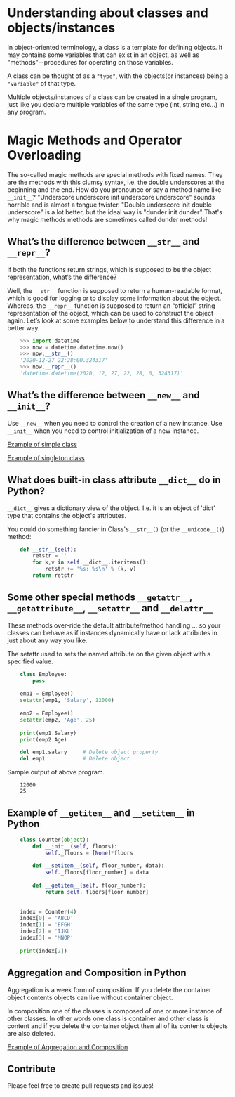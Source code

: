 # Understanding about classes and objects/instances

In object-oriented terminology, a class is a template for defining objects. It may contains some variables that can exist in an object, as well as "methods"--procedures for operating on those variables. 

A class can be thought of as a `"type"`, with the objects(or instances) being a `"variable"` of that type. 

Multiple objects/instances of a class can be created in a single program, just like you declare multiple variables of the same type (int, string etc...) in any program.


# Magic Methods and Operator Overloading

The so-called magic methods are special methods with fixed names. They are the methods with this clumsy syntax, i.e. the double underscores at the beginning and the end. 
How do you pronounce or say a method name like `__init__`? "Underscore underscore init underscore underscore" sounds horrible and is almost a tongue twister. "Double underscore init double underscore" is a lot better, but the ideal way is "dunder init dunder" That's why magic methods methods are sometimes called dunder methods!

## What’s the difference between `__str__` and `__repr__`?
If both the functions return strings, which is supposed to be the object representation, what’s the difference?

Well, the `__str__` function is supposed to return a human-readable format, which is good for logging or to display some information about the object. Whereas, the `__repr__` function is supposed to return an “official” string representation of the object, which can be used to construct the object again. Let’s look at some examples below to understand this difference in a better way.
```python
    >>> import datetime
    >>> now = datetime.datetime.now()
    >>> now.__str__()
    '2020-12-27 22:28:00.324317'
    >>> now.__repr__()
    'datetime.datetime(2020, 12, 27, 22, 28, 0, 324317)'
```

## What’s the difference between `__new__` and `__init__`?

Use `__new__` when you need to control the creation of a new instance. Use `__init__` when you need to control initialization of a new instance.

[Example of simple class](https://github.com/jprsurendra/core_python/blob/main/oops/new_and_init_in_class.py) 

[Example of singleton class](https://github.com/jprsurendra/core_python/blob/main/oops/singleton.py) 
 

## What does built-in class attribute `__dict__` do in Python?

`__dict__` gives a dictionary view of the object. I.e. it is an object of 'dict' type that contains the object's attributes.

You could do something fancier in Class's `__str__()` (or the `__unicode__()`) method:
```python
    def __str__(self):
        retstr = ''
        for k,v in self.__dict__.iteritems():
            retstr += '%s: %s\n' % (k, v)
        return retstr
```

## Some other special methods `__getattr__`, `__getattribute__`, `__setattr__` and `__delattr__`

These methods over-ride the default attribute/method handling … so your classes can behave as if instances dynamically have or lack attributes in just about any way you like. 

The setattr used to sets the named attribute on the given object with a specified value.

```python
    class Employee:
        pass 
     
    emp1 = Employee()
    setattr(emp1, 'Salary', 12000)
     
    emp2 = Employee()
    setattr(emp2, 'Age', 25)
     
    print(emp1.Salary)
    print(emp2.Age)

    del emp1.salary     # Delete object property
    del emp1            # Delete object
```
Sample output of above program.
```
    12000
    25
```
## Example of `__getitem__` and `__setitem__` in Python
```python
    class Counter(object):
        def __init__(self, floors):
            self._floors = [None]*floors
     
        def __setitem__(self, floor_number, data):
            self._floors[floor_number] = data
     
        def __getitem__(self, floor_number):
            return self._floors[floor_number]
     
     
    index = Counter(4)
    index[0] = 'ABCD'
    index[1] = 'EFGH'
    index[2] = 'IJKL'
    index[3] = 'MNOP'
     
    print(index[2])
```

## Aggregation and Composition in Python

Aggregation is a week form of composition. If you delete the container object contents objects can live without container object.

In composition one of the classes is composed of one or more instance of other classes. In other words one class is container and other class is content and if you delete the container object then all of its contents objects are also deleted.

[Example of Aggregation and Composition](https://github.com/jprsurendra/core_python/blob/main/oops/aggregation_and_composition.py) 

 




## Contribute

Please feel free to create pull requests and issues!